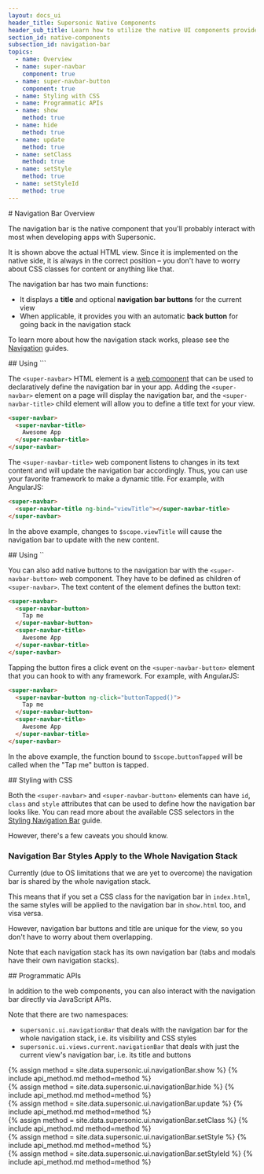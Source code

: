 ```yaml
---
layout: docs_ui
header_title: Supersonic Native Components
header_sub_title: Learn how to utilize the native UI components provided by Supersonic to their fullest.
section_id: native-components
subsection_id: navigation-bar
topics:
  - name: Overview
  - name: super-navbar
    component: true
  - name: super-navbar-button
    component: true
  - name: Styling with CSS
  - name: Programmatic APIs
  - name: show
    method: true
  - name: hide
    method: true
  - name: update
    method: true
  - name: setClass
    method: true
  - name: setStyle
    method: true
  - name: setStyleId
    method: true
---
```


<section class="docs-section" id="overview">
# Navigation Bar Overview

The navigation bar is the native component that you'll probably interact with most when developing apps with Supersonic.

It is shown above the actual HTML view. Since it is implemented on the native side, it is always in the correct position – you don't have to worry about CSS classes for content or anything like that.

The navigation bar has two main functions:

  - It displays a **title** and optional **navigation bar buttons** for the current view
  - When applicable, it provides you with an automatic **back button** for going back in the navigation stack

To learn more about how the navigation stack works, please see the [Navigation][navigation-overview] guides.
</section>

<section class="docs-section" id="super-navbar">
## Using `<super-navbar>``

The `<super-navbar>` HTML element is a [web component][web-component-guide] that can be used to declaratively define the navigation bar in your app. Adding the `<super-navbar>` element on a page will display the navigation bar, and the `<super-navbar-title>` child element will allow you to define a title text for your view.

```html
<super-navbar>
  <super-navbar-title>
    Awesome App
  </super-navbar-title>
</super-navbar>
```

The `<super-navbar-title>` web component listens to changes in its text content and will update the navigation bar accordingly. Thus, you can use your favorite framework to make a dynamic title. For example, with AngularJS:

```html
<super-navbar>
  <super-navbar-title ng-bind="viewTitle"></super-navbar-title>
</super-navbar>
```

In the above example, changes to `$scope.viewTitle` will cause the navigation bar to update with the new content.
</section>

<section class="docs-section" id="super-navbar-button">
## Using `<super-navbar-button>`

You can also add native buttons to the navigation bar with the `<super-navbar-button>` web component. They have to be defined as children of `<super-navbar>`. The text content of the element defines the button text:

```html
<super-navbar>
  <super-navbar-button>
    Tap me
  </super-navbar-button>
  <super-navbar-title>
    Awesome App
  </super-navbar-title>
</super-navbar>
```

Tapping the button fires a click event on the `<super-navbar-button>` element that you can hook to with any framework. For example, with AngularJS:

```html
<super-navbar>
  <super-navbar-button ng-click="buttonTapped()">
    Tap me
  </super-navbar-button>
  <super-navbar-title>
    Awesome App
  </super-navbar-title>
</super-navbar>
```

In the above example, the function bound to `$scope.buttonTapped` will be called when the "Tap me" button is tapped.
</section>

<section class="docs-section" id="styling-with-css">
## Styling with CSS

Both the `<super-navbar>` and `<super-navbar-button>` elements can have `id`, `class` and `style` attributes that can be used to define how the navigation bar looks like. You can read more about the available CSS selectors in the [Styling Navigation Bar][native-styles-guide] guide.

However, there's a few caveats you should know.

### Navigation Bar Styles Apply to the Whole Navigation Stack

Currently (due to OS limitations that we are yet to overcome) the navigation bar is shared by the whole navigation stack.

This means that if you set a CSS class for the navigation bar in `index.html`, the same styles will be applied to the navigation bar in `show.html` too, and visa versa.

However, navigation bar buttons and title are unique for the view, so you don't have to worry about them overlapping.

Note that each navigation stack has its own navigation bar (tabs and modals have their own navigation stacks).
</section>

<section class="docs-section" id="programmatic-apis">
## Programmatic APIs

In addition to the web components, you can also interact with the navigation bar directly via JavaScript APIs.

Note that there are two namespaces:

  - `supersonic.ui.navigationBar` that deals with the navigation bar for the whole navigation stack, i.e. its visibility and CSS styles
  - `supersonic.ui.views.current.navigationBar` that deals with just the current view's navigation bar, i.e. its title and buttons

</section>

<section class="docs-section" id="show">
{% assign method = site.data.supersonic.ui.navigationBar.show %}
{% include api_method.md method=method %}
</section>

<section class="docs-section" id="hide">
{% assign method = site.data.supersonic.ui.navigationBar.hide %}
{% include api_method.md method=method %}
</section>

<section class="docs-section" id="update">
{% assign method = site.data.supersonic.ui.navigationBar.update %}
{% include api_method.md method=method %}
</section>

<section class="docs-section" id="setclass">
{% assign method = site.data.supersonic.ui.navigationBar.setClass %}
{% include api_method.md method=method %}
</section>

<section class="docs-section" id="setstyle">
{% assign method = site.data.supersonic.ui.navigationBar.setStyle %}
{% include api_method.md method=method %}
</section>

<section class="docs-section" id="setstyleid">
{% assign method = site.data.supersonic.ui.navigationBar.setStyleId %}
{% include api_method.md method=method %}
</section>

[native-styles-guide]: /supersonic/guides/ui/styling-native-components
[navigation-overview]: /supersonic/guides/navigation/
[web-component-guide]: /supersonic/guides/technical-concepts/web-components/